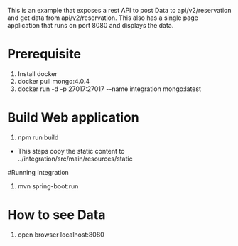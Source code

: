 
This is an example that exposes a rest API to post Data  to api/v2/reservation and get data from api/v2/reservation. 
This also has a single page application that runs on port 8080 and displays the data.

# Prerequisite
1. Install docker
2. docker pull mongo:4.0.4
3. docker run -d -p 27017:27017 --name integration mongo:latest
# Build Web application
1. npm run build
* This steps copy the static content to  ../integration/src/main/resources/static

#Running Integration 
1. mvn spring-boot:run

# How to see Data
1. open browser localhost:8080
